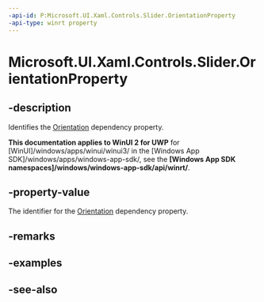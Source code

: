 ```yaml
---
-api-id: P:Microsoft.UI.Xaml.Controls.Slider.OrientationProperty
-api-type: winrt property
---
```


<!-- Property syntax
public Windows.UI.Xaml.DependencyProperty OrientationProperty { get; }
-->

# Microsoft.UI.Xaml.Controls.Slider.OrientationProperty

## -description
Identifies the [Orientation](slider_orientation.md) dependency property.

**This documentation applies to WinUI 2 for UWP** for [WinUI]/windows/apps/winui/winui3/ in the [Windows App SDK]/windows/apps/windows-app-sdk/, see the **[Windows App SDK namespaces]/windows/windows-app-sdk/api/winrt/**.

## -property-value
The identifier for the [Orientation](slider_orientation.md) dependency property.

## -remarks

## -examples

## -see-also

